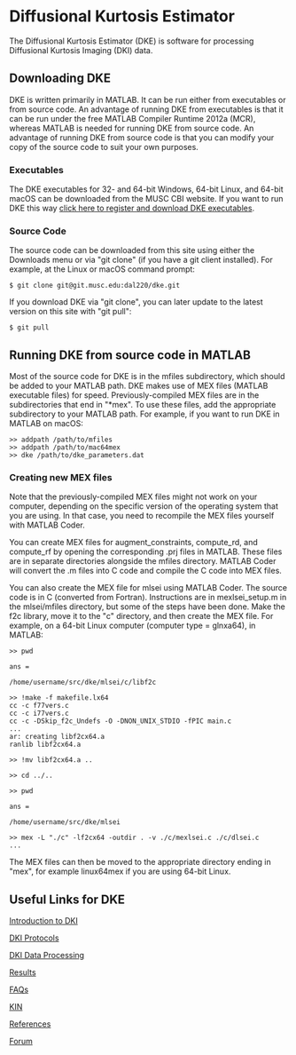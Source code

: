 # Diffusional Kurtosis Estimator
The Diffusional Kurtosis Estimator (DKE) is software for processing 
Diffusional Kurtosis Imaging (DKI) data. 

## Downloading DKE
DKE is written primarily in MATLAB. It can be run either from executables 
or from source code. An advantage of running DKE from executables is that 
it can be run under the free MATLAB Compiler Runtime 2012a (MCR), whereas 
MATLAB is needed for running DKE from source code. An advantage of running 
DKE from source code is that you can modify your copy of the source code 
to suit your own purposes.

### Executables
The DKE executables for 32- and 64-bit Windows, 64-bit Linux, and 64-bit macOS 
can be downloaded from the MUSC CBI website. If you want to run DKE this way 
[click here to register and download DKE executables](http://academicdepartments.musc.edu/cbi/dki/dke-swreg.html).

### Source Code
The source code can be downloaded from this site using either the Downloads 
menu or via "git clone" (if you have a git client installed). For example, 
at the Linux or macOS command prompt:
```
$ git clone git@git.musc.edu:dal220/dke.git
```
If you download DKE via "git clone", you can later update to the latest 
version on this site with "git pull":
```
$ git pull
```

## Running DKE from source code in MATLAB
Most of the source code for DKE is in the mfiles subdirectory, which should be 
added to your MATLAB path. DKE makes use of MEX files (MATLAB executable files) 
for speed. Previously-compiled MEX files are in the subdirectories that end in 
"*mex". To use these files, add the appropriate subdirectory to your MATLAB 
path. For example, if you want to run DKE in MATLAB on macOS:
```
>> addpath /path/to/mfiles
>> addpath /path/to/mac64mex
>> dke /path/to/dke_parameters.dat
```

### Creating new MEX files
Note that the previously-compiled MEX files might not work on your computer, 
depending on the specific version of the operating system that you are using. 
In that case, you need to recompile the MEX files yourself with MATLAB Coder.

You can create MEX files for augment_constraints, compute_rd, and 
compute_rf by opening the corresponding .prj files in MATLAB. These files are 
in separate directories alongside the mfiles directory. MATLAB Coder will 
convert the .m files into C code and compile the C code into MEX files.

You can also create the MEX file for mlsei using MATLAB Coder. The source 
code is in C (converted from Fortran). Instructions are in mexlsei_setup.m in 
the mlsei/mfiles directory, but some of the steps have been done. Make the 
f2c library, move it to the "c" directory, and then create the MEX file. 
For example, on a 64-bit Linux computer (computer type = glnxa64), in MATLAB:
```
>> pwd

ans =

/home/username/src/dke/mlsei/c/libf2c

>> !make -f makefile.lx64
cc -c f77vers.c
cc -c i77vers.c
cc -c -DSkip_f2c_Undefs -O -DNON_UNIX_STDIO -fPIC main.c
...
ar: creating libf2cx64.a
ranlib libf2cx64.a

>> !mv libf2cx64.a ..

>> cd ../..

>> pwd

ans =

/home/username/src/dke/mlsei

>> mex -L "./c" -lf2cx64 -outdir . -v ./c/mexlsei.c ./c/dlsei.c
...
```

The MEX files can then be moved to the appropriate directory ending in "mex", 
for example linux64mex if you are using 64-bit Linux.


## Useful Links for DKE
[Introduction to DKI](http://academicdepartments.musc.edu/cbi/dki/index.html)

[DKI Protocols](http://academicdepartments.musc.edu/cbi/dki/protocols.html)

[DKI Data Processing](http://academicdepartments.musc.edu/cbi/dki/dke.html)

[Results](http://academicdepartments.musc.edu/cbi/dki/results.html)

[FAQs](http://academicdepartments.musc.edu/cbi/dki/faq.html)

[KIN](http://academicdepartments.musc.edu/cbi/dki/kin.html)

[References](http://academicdepartments.musc.edu/cbi/dki/references.html)

[Forum](https://www.nitrc.org/forum/?group_id=652)

